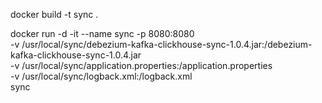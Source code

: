 docker build -t sync .

docker run -d -it --name sync -p 8080:8080 \
-v /usr/local/sync/debezium-kafka-clickhouse-sync-1.0.4.jar:/debezium-kafka-clickhouse-sync-1.0.4.jar \
-v /usr/local/sync/application.properties:/application.properties \
-v /usr/local/sync/logback.xml:/logback.xml \
 sync
